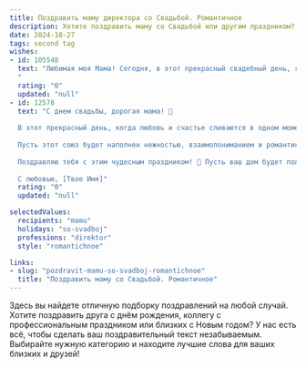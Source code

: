 ```yaml
---
title: Поздравить маму директора со Свадьбой. Романтичное
description: Хотите поздравить маму со Свадьбой или другим праздником? Наш ИИ создаст незабываемое поздравление, а вы обязательно выделитесь среди других.  
date: 2024-10-27
tags: second tag
wishes:
- id: 105548
  text: "Любимая моя Мама! Сегодня, в этот прекрасный свадебный день, я хочу сказать тебе, что ты – воплощение любви и элегантности, директор своего сердца и семьи.  Пусть ваша совместная жизнь будет такой же яркой и прекрасной, как этот праздник.  Счастья вам, нежности и бесконечной любви!
  "
  rating: "0"
  updated: "null"
- id: 12578
  text: "С днем свадьбы, дорогая мама! 💐
  
  В этот прекрасный день, когда любовь и счастье сливаются в одном моменте, я хочу поздравить тебя, моя уважаемая и любимая мама-директор. Твоя мудрость и забота всегда были для меня примером, и сегодня, в день твоей свадьбы, я с радостью вижу, как ты сияешь от счастья.
  
  Пусть этот союз будет наполнен нежностью, взаимопониманием и романтикой. Пусть каждый день, проведенный вместе, будет новым приключением, а каждый взгляд и улыбка будут говорить о глубокой любви, которая связывает вас.
  
  Поздравляю тебя с этим чудесным праздником! 🎉 Пусть ваш дом будет полон тепла и уюта, а ваши сердца — полной гармонии. Счастья, здоровья и бесконечных романтических вечеров!
  
  С любовью, [Твое Имя]"
  rating: "0"
  updated: "null"

selectedValues:
  recipients: "mamu"
  holidays: "so-svadboj"
  professions: "direktor"
  style: "romantichnoe"

links:
- slug: "pozdravit-mamu-so-svadboj-romantichnoe"
  title: "Поздравить маму со Свадьбой. Романтичное"
---
```


Здесь вы найдете отличную подборку поздравлений на любой случай.
Хотите поздравить друга с днём рождения, коллегу с профессиональным праздником или близких с Новым годом? У нас есть всё, чтобы сделать ваш поздравительный текст незабываемым. Выбирайте нужную категорию и находите лучшие слова для ваших близких и друзей!
